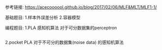 参考链接:
https://acecoooool.github.io/blog/2017/02/06/MLF&MLT/MLF1-1/

基础题目:
1.样本外误差分析
2.容器模型

编程题目:
1.PLA 感知机算法
对于可分数据集的perceptron
```python
```

2.pocket PLA 
对于不可分的数据集(noise data) 的感知机算法
```python
```
